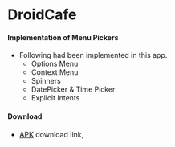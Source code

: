 # DroidCafe
#### Implementation of Menu Pickers
* Following had been implemented in this app.
  * Options Menu
  * Context Menu
  * Spinners
  * DatePicker & Time Picker
  * Explicit Intents

#### Download
* [APK](https://github.com/Iltwats/DroidCafe/releases/download/v.1/DroidCafe.apk) download link,
